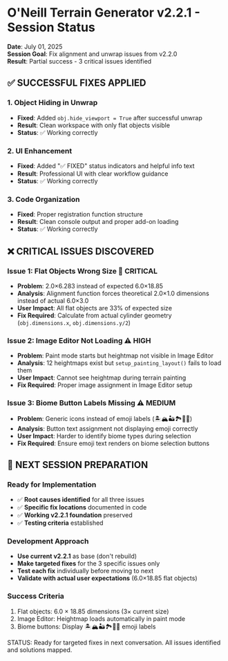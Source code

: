 # O'Neill Terrain Generator v2.2.1 - Session Status

**Date**: July 01, 2025  
**Session Goal**: Fix alignment and unwrap issues from v2.2.0  
**Result**: Partial success - 3 critical issues identified  

## ✅ SUCCESSFUL FIXES APPLIED

### **1. Object Hiding in Unwrap**
- **Fixed**: Added `obj.hide_viewport = True` after successful unwrap
- **Result**: Clean workspace with only flat objects visible
- **Status**: ✅ Working correctly

### **2. UI Enhancement**
- **Fixed**: Added "✅ FIXED" status indicators and helpful info text
- **Result**: Professional UI with clear workflow guidance
- **Status**: ✅ Working correctly

### **3. Code Organization**
- **Fixed**: Proper registration function structure
- **Result**: Clean console output and proper add-on loading
- **Status**: ✅ Working correctly

## ❌ CRITICAL ISSUES DISCOVERED

### **Issue 1: Flat Objects Wrong Size** 🚨 CRITICAL
- **Problem**: 2.0×6.283 instead of expected 6.0×18.85
- **Analysis**: Alignment function forces theoretical 2.0×1.0 dimensions instead of actual 6.0×3.0
- **User Impact**: All flat objects are 33% of expected size
- **Fix Required**: Calculate from actual cylinder geometry (`obj.dimensions.x`, `obj.dimensions.y/2`)

### **Issue 2: Image Editor Not Loading** ⚠️ HIGH
- **Problem**: Paint mode starts but heightmap not visible in Image Editor
- **Analysis**: 12 heightmaps exist but `setup_painting_layout()` fails to load them
- **User Impact**: Cannot see heightmap during terrain painting
- **Fix Required**: Proper image assignment in Image Editor setup

### **Issue 3: Biome Button Labels Missing** ⚠️ MEDIUM
- **Problem**: Generic icons instead of emoji labels (🏝️🏔️🏜️🏞️🌵🌊)
- **Analysis**: Button text assignment not displaying emoji correctly
- **User Impact**: Harder to identify biome types during selection
- **Fix Required**: Ensure emoji text renders on biome selection buttons

## 🎯 NEXT SESSION PREPARATION

### **Ready for Implementation**
- ✅ **Root causes identified** for all three issues
- ✅ **Specific fix locations** documented in code
- ✅ **Working v2.2.1 foundation** preserved
- ✅ **Testing criteria** established

### **Development Approach**
- **Use current v2.2.1** as base (don't rebuild)
- **Make targeted fixes** for the 3 specific issues only
- **Test each fix** individually before moving to next
- **Validate with actual user expectations** (6.0×18.85 flat objects)

### **Success Criteria**
1. Flat objects: 6.0 × 18.85 dimensions (3× current size)
2. Image Editor: Heightmap loads automatically in paint mode
3. Biome buttons: Display 🏝️🏔️🏜️🏞️🌵🌊 emoji labels

STATUS: Ready for targeted fixes in next conversation. All issues identified and solutions mapped.